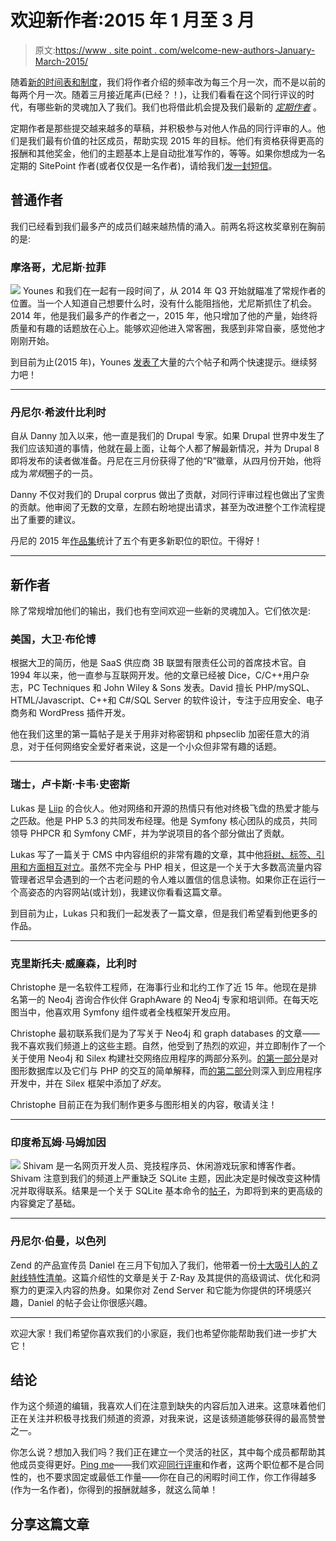 # 欢迎新作者:2015 年 1 月至 3 月

> 原文:[https://www . site point . com/welcome-new-authors-January-March-2015/](https://www.sitepoint.com/welcoming-new-authors-january-march-2015/)

随着[新的时间表和制度](https://www.sitepoint.com/sitepoint-php-2015-future-plans/)，我们将作者介绍的频率改为每三个月一次，而不是以前的每两个月一次。随着三月接近尾声(已经？！)，让我们看看在这个同行评议的时代，有哪些新的灵魂加入了我们。我们也将借此机会提及我们最新的 [*定期作者*](#) 。

定期作者是那些提交越来越多的草稿，并积极参与对他人作品的同行评审的人。他们是我们最有价值的社区成员，帮助实现 2015 年的目标。他们有资格获得更高的报酬和其他奖金，他们的主题基本上是自动批准写作的，等等。如果你想成为一名定期的 SitePoint 作者(或者仅仅是一名作者)，请给我们[发一封短信](mailto:bruno.skvorc@sitepoint.com)。

## 普通作者

我们已经看到我们最多产的成员们越来越热情的涌入。前两名将这枚奖章别在胸前的是:

### 摩洛哥，尤尼斯·拉菲

![](../Images/63fd72344b8457a4ca028b4cc217d25b.png)
Younes 和我们在一起有一段时间了，从 2014 年 Q3 开始就瞄准了常规作者的位置。当一个人知道自己想要什么时，没有什么能阻挡他，尤尼斯抓住了机会。2014 年，他是我们最多产的作者之一，2015 年，他只增加了他的产量，始终将质量和有趣的话题放在心上。能够欢迎他进入常客圈，我感到非常自豪，感觉他才刚刚开始。

到目前为止(2015 年)，Younes [发表了](https://www.sitepoint.com/author/yrafie/)大量的六个帖子和两个快速提示。继续努力吧！

* * *

### 丹尼尔·希波什比利时

自从 Danny 加入以来，他一直是我们的 Drupal 专家。如果 Drupal 世界中发生了我们应该知道的事情，他就在最上面，让每个人都了解最新情况，并为 Drupal 8 即将发布的读者做准备。丹尼在三月份获得了他的“R”徽章，从四月份开始，他将成为*常规*圈子的一员。

Danny 不仅对我们的 Drupal corprus 做出了贡献，对同行评审过程也做出了宝贵的贡献。他审阅了无数的文章，左顾右盼地提出请求，甚至为改进整个工作流程提出了重要的建议。

丹尼的 2015 年[作品集](https://www.sitepoint.com/author/dsipos/)统计了五个有更多新职位的职位。干得好！

* * *

## 新作者

除了常规增加他们的输出，我们也有空间欢迎一些新的灵魂加入。它们依次是:

### 美国，大卫·布伦博

根据大卫的简历，他是 SaaS 供应商 3B 联盟有限责任公司的首席技术官。自 1994 年以来，他一直参与互联网开发。他的文章已经被 Dice，C/C++用户杂志，PC Techniques 和 John Wiley & Sons 发表。David 擅长 PHP/mySQL、HTML/Javascript、C++和 C#/SQL Server 的软件设计，专注于应用安全、电子商务和 WordPress 插件开发。

他在我们这里的第一篇帖子是关于用非对称密钥和 phpseclib 加密任意大的消息，对于任何网络安全爱好者来说，这是一个小众但非常有趣的话题。

* * *

### 瑞士，卢卡斯·卡韦·史密斯

Lukas 是 [Liip](http://www.liip.ch/en) 的合伙人。他对网络和开源的热情只有他对终极飞盘的热爱才能与之匹敌。他是 PHP 5.3 的共同发布经理。他是 Symfony 核心团队的成员，共同领导 PHPCR 和 Symfony CMF，并为学说项目的各个部分做出了贡献。

Lukas 写了一篇关于 CMS 中内容组织的非常有趣的文章，其中他[将树、标签、引用和方面相互对立](https://www.sitepoint.com/cms-content-organization-structures-trees-vs-facets-vs-tags/)。虽然不完全与 PHP 相关，但这是一个关于大多数高流量内容管理者迟早会遇到的一个古老问题的令人难以置信的信息读物。如果你正在运行一个高姿态的内容网站(或计划)，我建议你看看这篇文章。

到目前为止，Lukas 只和我们一起发表了一篇文章，但是我们希望看到他更多的作品。

* * *

### 克里斯托夫·威廉森，比利时

Christophe 是一名软件工程师，在海事行业和北约工作了近 15 年。他现在是排名第一的 Neo4j 咨询合作伙伴 GraphAware 的 Neo4j 专家和培训师。在每天吃图当中，他喜欢用 Symfony 组件或者全栈框架开发应用。

Christophe 最初联系我们是为了写关于 Neo4j 和 graph databases 的文章——我不喜欢我们频道上的这些主题。自然，他受到了热烈的欢迎，并立即制作了一个关于使用 Neo4j 和 Silex 构建社交网络应用程序的两部分系列。[的第一部分](https://www.sitepoint.com/discover-graph-databases-neo4j-php/)是对图形数据库以及它们与 PHP 的交互的简单解释，而[的第二部分](https://www.sitepoint.com/adding-social-network-features-php-app-neo4j/)则深入到应用程序开发中，并在 Silex 框架中添加了*好友*。

Christophe 目前正在为我们制作更多与图形相关的内容，敬请关注！

* * *

### 印度希瓦姆·马姆加因

![](../Images/34a2e528cee0a7e29064752a0dfaec57.png)
Shivam 是一名网页开发人员、竞技程序员、休闲游戏玩家和博客作者。Shivam 注意到我们的频道上严重缺乏 SQLite 主题，因此决定是时候改变这种情况并取得联系。结果是一个关于 SQLite 基本命令的[帖子](https://www.sitepoint.com//getting-started-sqlite3-basic-commands/)，为即将到来的更高级的内容奠定了基础。

* * *

### 丹尼尔·伯曼，以色列

Zend 的产品宣传员 Daniel 在三月下旬加入了我们，他带着一份[十大吸引人的 Z 射线特性清单](https://www.sitepoint.com/top-10-z-ray-features-check/)。这篇介绍性的文章是关于 Z-Ray 及其提供的高级调试、优化和洞察力的更深入内容的热身。如果你对 Zend Server 和它能为你提供的环境感兴趣，Daniel 的帖子会让你很感兴趣。

* * *

欢迎大家！我们希望你喜欢我们的小家庭，我们也希望你能帮助我们进一步扩大它！

## 结论

作为这个频道的编辑，我喜欢人们在注意到缺失的内容后加入进来。这意味着他们正在关注并积极寻找我们频道的资源，对我来说，这是该频道能够获得的最高赞誉之一。

你怎么说？想加入我们吗？我们正在建立一个灵活的社区，其中每个成员都帮助其他成员变得更好。[Ping me](mailto:bruno.skvorc@sitepoint.com)——我们欢迎[同行评审](https://community.sitepoint.com/t/peer-reviewers-wanted/113112?u=swader)和作者，这两个职位都不是合同性的，也不要求固定或最低工作量——你在自己的闲暇时间工作，你工作得越多(作为一名作者)，你得到的报酬就越多，就这么简单！

## 分享这篇文章